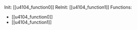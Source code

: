 Init: [[u4104_function0]]
ReInit: [[u4104_function1]]
Functions:
- [[u4104_function0]]
- [[u4104_function1]]
